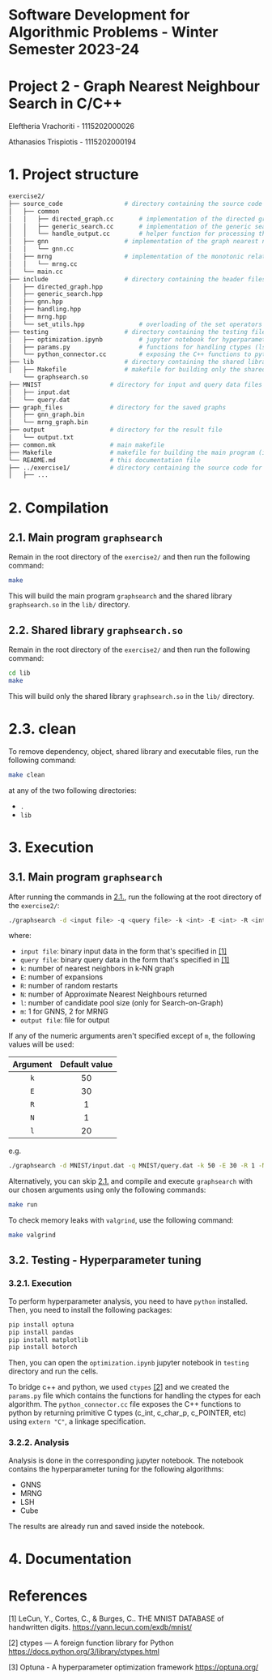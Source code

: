 # Software Development for Algorithmic Problems - Winter Semester 2023-24

# Project 2 - Graph Nearest Neighbour Search in C/C++

Eleftheria Vrachoriti - 1115202000026

Athanasios Trispiotis - 1115202000194

# 1. Project structure
```bash
exercise2/
├── source_code					# directory containing the source code for the main program
│   ├── common
│   │   ├── directed_graph.cc		# implementation of the directed graph
│   │   ├── generic_search.cc		# implementation of the generic search on graph (used for mrng)
│   │   └── handle_output.cc		# helper function for processing the output
│   ├── gnn						# implementation of the graph nearest neighbor search (construction, query)
│   │   └── gnn.cc
│   ├── mrng					# implementation of the monotonic relative neighborhood graph (construction)
│   │   └── mrng.cc
│   └── main.cc
├── include						# directory containing the header files
│   ├── directed_graph.hpp
│   ├── generic_search.hpp
│   ├── gnn.hpp
│   ├── handling.hpp
│   ├── mrng.hpp
│   └── set_utils.hpp				# overloading of the set operators for using set of pairs
├── testing						# directory containing the testing files (hyperparameter tuning)
│   ├── optimization.ipynb			# jupyter notebook for hyperparameter tuning including plots
│   ├── params.py					# functions for handling ctypes (lsh, cube, gnn, mrng)
│   └── python_connector.cc			# exposing the C++ functions to python
├── lib							# directory containing the shared library
│   ├── Makefile				# makefile for building only the shared library
    └── graphsearch.so
├── MNIST					# directory for input and query data files
│   ├── input.dat
│   └── query.dat
├── graph_files				# directory for the saved graphs
│   ├── gnn_graph.bin
│   └── mrng_graph.bin
├── output					# directory for the result file
│   └── output.txt
├── common.mk				# main makefile
├── Makefile				# makefile for building the main program (including the shared library)
└── README.md				# this documentation file
├── ../exercise1/			# directory containing the source code for the first project
│   ├── ...
```

# 2. Compilation

## 2.1. Main program `graphsearch`

Remain in the root directory of the <code>exercise2/</code> and then run the following command:

```bash
make
```

This will build the main program <code>graphsearch</code> and the shared library <code>graphsearch.so</code> in the <code>lib/</code> directory.

## 2.2. Shared library `graphsearch.so`

Remain in the root directory of the <code>exercise2/</code> and then run the following command:

```bash
cd lib
make
```

This will build only the shared library <code>graphsearch.so</code> in the <code>lib/</code> directory.

# 2.3. clean

To remove dependency, object, shared library and executable files, run the following command:

```bash
make clean
```

at any of the two following directories:

+ `.`
+ `lib`

# 3. Execution

## 3.1. Main program `graphsearch`

After running the commands in [2.1.](#21-main-program-graphsearch), run the following at the root directory of the <code>exercise2/</code>:

```bash
./graphsearch -d <input file> -q <query file> -k <int> -E <int> -R <int> -N <int> -l <int, only for Search-on-Graph> -m <1 for GNNS, 2 for MRNG> -o <output file>
```

where:

+ `input file`: binary input data in the form that's specified in [[1]](#references)
+ `query file`: binary query data in the form that's specified in [[1]](#references)
+ `k`: number of nearest neighbors in k-NN graph
+ `E`: number of expansions
+ `R`: number of random restarts
+ `N`: number of Approximate Nearest Neighbours returned
+ `l`: number of candidate pool size (only for Search-on-Graph)
+ `m`: 1 for GNNS, 2 for MRNG
+ `output file`: file for output

If any of the numeric arguments aren't specified except of `m`, the following values will be used:

| Argument | Default value |
|:------:|:------:|
| `k` | 50 |
| `E` | 30 |
| `R` | 1 |
| `N` | 1 |
| `l` | 20 |

e.g.

```bash
./graphsearch -d MNIST/input.dat -q MNIST/query.dat -k 50 -E 30 -R 1 -N 1 -l 20 -m 1 -o output/output.txt
```

Alternatively, you can skip [2.1.](#21-main-program-graphsearch) and compile and execute `graphsearch` with our chosen arguments using only the following commands:

```bash
make run
```

To check memory leaks with `valgrind`, use the following command:

```bash
make valgrind
```

## 3.2. Testing - Hyperparameter tuning

### 3.2.1. Execution

To perform hyperparameter analysis, you need to have `python` installed. Then, you need to install the following packages:

```bash
pip install optuna
pip install pandas
pip install matplotlib
pip install botorch
```

Then, you can open the `optimization.ipynb` jupyter notebook in <code>testing</code> directory and run the cells.

To bridge c++ and python, we used `ctypes` [[2]](#references) and we created the `params.py` file which contains the functions for handling the ctypes for each algorithm. The `python_connector.cc` file exposes the C++ functions to python by returning primitive C types (c_int, c_char_p, c_POINTER, etc)
using `extern "C"`, a linkage specification.

### 3.2.2. Analysis

Analysis is done in the corresponding jupyter notebook. The notebook contains the hyperparameter tuning for the following algorithms:

+ GNNS
+ MRNG
+ LSH
+ Cube

The results are already run and saved inside the notebook.


# 4. Documentation



# References

[1] LeCun, Y., Cortes, C., & Burges, C.. THE MNIST DATABASE
of handwritten digits. https://yann.lecun.com/exdb/mnist/

[2] ctypes — A foreign function library for Python
https://docs.python.org/3/library/ctypes.html

[3] Optuna - A hyperparameter optimization framework
https://optuna.org/
